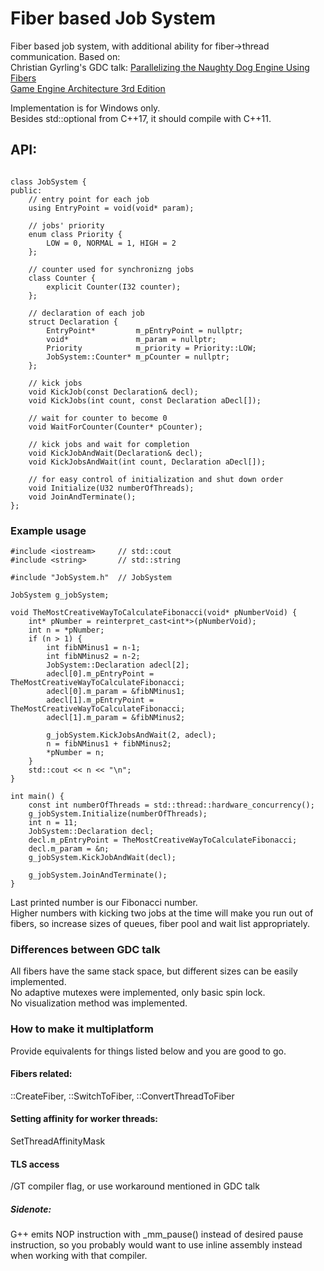
# Fiber based Job System

Fiber based job system, with additional ability for fiber->thread communication.
Based on:  
Christian Gyrling's GDC talk: [Parallelizing the Naughty Dog Engine Using Fibers](https://www.gdcvault.com/play/1022186/Parallelizing-the-Naughty-Dog-Engine)  
[Game Engine Architecture 3rd Edition](https://www.gameenginebook.com/)

Implementation is for Windows only.  
Besides std::optional from C++17, it should compile with C++11.


## API:
```

class JobSystem {
public:
	// entry point for each job
	using EntryPoint = void(void* param);
	
	// jobs' priority
	enum class Priority {
		LOW = 0, NORMAL = 1, HIGH = 2
	};
	
	// counter used for synchronizng jobs
	class Counter {
		explicit Counter(I32 counter);
	};

	// declaration of each job
	struct Declaration {
		EntryPoint*			m_pEntryPoint = nullptr;
		void*				m_param = nullptr;
		Priority			m_priority = Priority::LOW;
		JobSystem::Counter*	m_pCounter = nullptr;
	};

	// kick jobs
	void KickJob(const Declaration& decl);
	void KickJobs(int count, const Declaration aDecl[]);
	
	// wait for counter to become 0
	void WaitForCounter(Counter* pCounter);

	// kick jobs and wait for completion
	void KickJobAndWait(Declaration& decl);
	void KickJobsAndWait(int count, Declaration aDecl[]);
	
	// for easy control of initialization and shut down order
	void Initialize(U32 numberOfThreads);
	void JoinAndTerminate();
};

```

### Example usage
```
#include <iostream>		// std::cout
#include <string>		// std::string

#include "JobSystem.h"	// JobSystem

JobSystem g_jobSystem;

void TheMostCreativeWayToCalculateFibonacci(void* pNumberVoid) {
	int* pNumber = reinterpret_cast<int*>(pNumberVoid);
	int n = *pNumber;
	if (n > 1) {
		int fibNMinus1 = n-1;
		int fibNMinus2 = n-2;
		JobSystem::Declaration adecl[2];
		adecl[0].m_pEntryPoint = TheMostCreativeWayToCalculateFibonacci;
		adecl[0].m_param = &fibNMinus1;
		adecl[1].m_pEntryPoint = TheMostCreativeWayToCalculateFibonacci;
		adecl[1].m_param = &fibNMinus2;

		g_jobSystem.KickJobsAndWait(2, adecl);
		n = fibNMinus1 + fibNMinus2;
		*pNumber = n;
	}
	std::cout << n << "\n";
}

int main() {
	const int numberOfThreads = std::thread::hardware_concurrency();
	g_jobSystem.Initialize(numberOfThreads);
	int n = 11;
	JobSystem::Declaration decl;
	decl.m_pEntryPoint = TheMostCreativeWayToCalculateFibonacci;
	decl.m_param = &n;
	g_jobSystem.KickJobAndWait(decl);

	g_jobSystem.JoinAndTerminate();
}

```
Last printed number is our Fibonacci number.  
Higher numbers with kicking two jobs at the time will make you run out of fibers, so increase sizes of queues, fiber pool and wait list appropriately.

### Differences between GDC talk
All fibers have the same stack space, but different sizes can be easily implemented.  
No adaptive mutexes were implemented, only basic spin lock.  
No visualization method was implemented.

### How to make it multiplatform
Provide equivalents for things listed below and you are good to go.
#### Fibers related:  
::CreateFiber, ::SwitchToFiber, ::ConvertThreadToFiber
#### Setting affinity for worker threads:  
SetThreadAffinityMask  
#### TLS access
/GT compiler flag, or use workaround mentioned in GDC talk
##### Sidenote:  
G++ emits NOP instruction with _mm_pause() instead of desired pause instruction, so you probably would want to use inline assembly instead when working with that compiler.